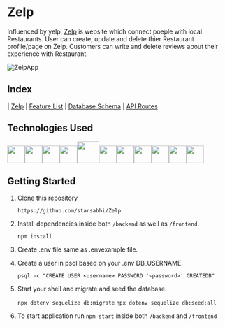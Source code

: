 # Zelp
Influenced by yelp, [Zelp](https://foodstuffzelp.herokuapp.com/) is website which connect poeple with local Restaurants. User can create, update and delete thier Restaurant profile/page on Zelp. Customers can write and delete reviews about their experience with Restaurant.


![ZelpApp](https://user-images.githubusercontent.com/95883222/167309830-9b18f0af-33dc-41da-a561-9dd4e3d8ac45.gif)

## Index
| [Zelp](https://foodstuffzelp.herokuapp.com/)      | [Feature List](https://github.com/starsabhi/Zelp/wiki/Feature-List) |     [Database Schema](https://github.com/starsabhi/Zelp/wiki/Database-Schema) | [API Routes](https://github.com/starsabhi/Zelp/wiki/API-Routes)


## Technologies Used
<img src="https://camo.githubusercontent.com/27d0b117da00485c56d69aef0fa310a3f8a07abecc8aa15fa38c8b78526c60ac/68747470733a2f2f63646e2e6a7364656c6976722e6e65742f67682f64657669636f6e732f64657669636f6e2f69636f6e732f72656163742f72656163742d6f726967696e616c2e737667" height=40/><img src="https://raw.githubusercontent.com/reduxjs/redux/master/logo/logo.png" height=40/><img  src="https://cdn.jsdelivr.net/gh/devicons/devicon/icons/javascript/javascript-original.svg"  height=40/><img src="https://cdn.jsdelivr.net/gh/devicons/devicon/icons/nodejs/nodejs-plain-wordmark.svg" height=40/><img src="https://cdn.jsdelivr.net/gh/devicons/devicon/icons/express/express-original-wordmark.svg" height=50/><img  src="https://cdn.jsdelivr.net/gh/devicons/devicon/icons/postgresql/postgresql-original.svg"  height=40/><img  src="https://cdn.jsdelivr.net/gh/devicons/devicon/icons/sequelize/sequelize-original.svg"  height=40/><img  src="https://cdn.jsdelivr.net/gh/devicons/devicon/icons/css3/css3-original.svg"  height=40/><img  src="https://cdn.jsdelivr.net/gh/devicons/devicon/icons/html5/html5-original.svg"  height=40/><img  src="https://cdn.jsdelivr.net/gh/devicons/devicon/icons/git/git-original.svg"  height=40/><img  src="https://cdn.jsdelivr.net/gh/devicons/devicon/icons/vscode/vscode-original.svg"  height=40/>

## Getting Started
1. Clone this repository

   `https://github.com/starsabhi/Zelp`

2. Install dependencies inside both `/backend` as well as `/frontend`.

   `npm install`

3. Create .env file same as .envexample file.
4. Create a user in psql based on your .env DB_USERNAME.
  
    `psql -c "CREATE USER <username> PASSWORD '<password>' CREATEDB"`

5. Start your shell and migrate and seed the database.   

    `npx dotenv sequelize db:migrate`
    `npx dotenv sequelize db:seed:all`
6. To start application run `npm start` inside both `/backend` and `/frontend`   

